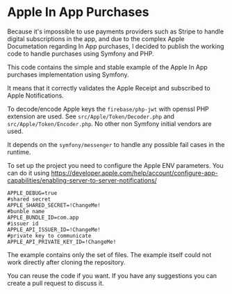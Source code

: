 # Apple In App Purchases

Because it's impossible to use payments providers such as Stripe to handle digital subscriptions in the app, and due to the complex Apple Documetation regarding In App purchases,
I decided to publish the working code to handle purchases using Symfony and PHP.

This code contains the simple and stable example of the Apple In App purchases implementation using Symfony.

It means that it correctly validates the Apple Receipt and subscribed to Apple Notifications.

To decode/encode Apple keys the `firebase/php-jwt` with openssl PHP extension are used.
See `src/Apple/Token/Decoder.php` and `src/Apple/Token/Encoder.php`. No other non Symfony initial vendors are used.

It depends on the `symfony/messenger` to handle any possible fail cases in the runtime.

To set up the project you need to configure the Apple ENV parameters.
You can do it using https://developer.apple.com/help/account/configure-app-capabilities/enabling-server-to-server-notifications/

```
APPLE_DEBUG=true
#shared secret
APPLE_SHARED_SECRET=!ChangeMe!
#bunble name
APPLE_BUNDLE_ID=com.app
#issuer id
APPLE_API_ISSUER_ID=!ChangeMe!
#private key to communicate
APPLE_API_PRIVATE_KEY_ID=!ChangeMe!
```

The example contains only the set of files. The example itself could not work directly after cloning the repository. 

You can reuse the code if you want. If you have any suggestions you can create a pull request to discuss it.